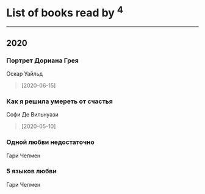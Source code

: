 # List of books read by [](https://plus.google.com/u/0/104731829794763834502/)<sup>4</sup>
---

## 2020

### Портрет Дориана Грея
Оскар Уайльд
> [2020-06-15] 


### Как я решила умереть от счастья
Софи Де Вильнуази
> [2020-05-10] 


### Одной любви недостаточно
Гари Чепмен


### 5 языков любви
Гари Чепмен



